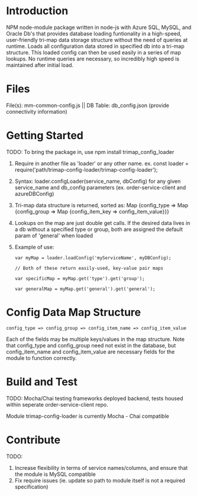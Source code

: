 # Introduction
NPM node-module package written in node-js with Azure SQL, MySQL, and Oracle Db's that provides database loading funtionality in a high-speed, user-friendly tri-map data storage structure without the need of queries at runtime. Loads all configuration data stored in specified db into a tri-map structure. This loaded config can then be used easily in a series of map lookups. No runtime queries are necessary, so incredibly high speed is maintained after initial load. 

# Files
File(s): mm-common-config.js || DB Table: db_config.json (provide connectivity information)

# Getting Started
TODO: To bring the package in, use npm install trimap_config_loader

1. Require in another file as 'loader' or any other name. ex. const loader = require('path/trimap-config-loader/trimap-config-loader');
2. Syntax: loader.configLoader(service_name, dbConfig) for any given service_name and db_config parameters (ex. order-service-client and azureDBConfig)
3. Tri-map data structure is returned, sorted as: Map {config_type => Map {config_group => Map {config_item_key => config_item_value}}}
4. Lookups on the map are just double get calls. If the desired data lives in a db without a specified type or group, both are assigned the default param of 'general' when loaded
5. Example of use: 

      `var myMap = loader.loadConfig('myServiceName', myDBConfig);`

      `// Both of these return easily-used, key-value pair maps`

      `var specificMap = myMap.get('type').get('group');`

      `var generalMap = myMap.get('general').get('general');`
      
# Config Data Map Structure

`config_type => config_group => config_item_name => config_item_value`

Each of the fields may be multiple keys/values in the map structure. Note that config_type and config_group need not exist in the database, but config_item_name and config_item_value are necessary fields for the module to function correctly.

# Build and Test
TODO: Mocha/Chai testing frameworks deployed backend, tests housed within seperate order-service-client repo. 

Module trimap-config-loader is currently Mocha - Chai compatible

# Contribute
TODO: 
1. Increase flexibility in terms of service names/columns, and ensure that the module is MySQL compatible
2. Fix require issues (ie. update so path to module itself is not a required specification)

